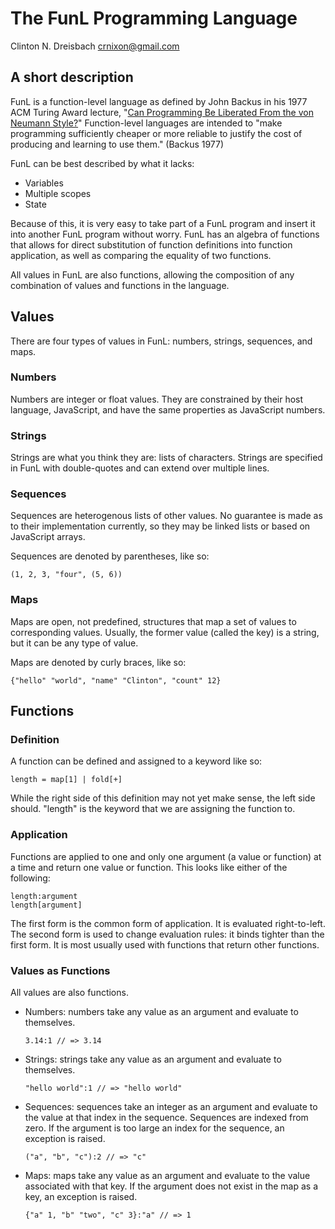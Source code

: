 # The FunL Programming Language

Clinton N. Dreisbach <crnixon@gmail.com>

## A short description

FunL is a function-level language as defined by John Backus in his
1977 ACM Turing Award lecture,
"[Can Programming Be Liberated From the von Neumann Style?][turing-lecture]"
Function-level languages are intended to "make programming
sufficiently cheaper or more reliable to justify the cost of producing
and learning to use them."  (Backus 1977)

FunL can be best described by what it lacks:

* Variables
* Multiple scopes
* State

Because of this, it is very easy to take part of a FunL program and
insert it into another FunL program without worry. FunL has an algebra
of functions that allows for direct substitution of function
definitions into function application, as well as comparing the
equality of two functions.

All values in FunL are also functions, allowing the composition of any
combination of values and functions in the language.

[turing-lecture]: http://www.stanford.edu/class/cs242/readings/backus.pdf

## Values

There are four types of values in FunL: numbers, strings, sequences, and maps.

### Numbers

Numbers are integer or float values. They are constrained by their
host language, JavaScript, and have the same properties as JavaScript
numbers.

### Strings

Strings are what you think they are: lists of characters. Strings are
specified in FunL with double-quotes and can extend over multiple
lines.

### Sequences

Sequences are heterogenous lists of other values. No guarantee is made
as to their implementation currently, so they may be linked lists or
based on JavaScript arrays.

Sequences are denoted by parentheses, like so:

    (1, 2, 3, "four", (5, 6))

### Maps

Maps are open, not predefined, structures that map a set of values to
corresponding values. Usually, the former value (called the key) is a
string, but it can be any type of value.

Maps are denoted by curly braces, like so:

    {"hello" "world", "name" "Clinton", "count" 12}

## Functions

### Definition

A function can be defined and assigned to a keyword like so:

    length = map[1] | fold[+]
    
While the right side of this definition may not yet make sense, the
left side should. "length" is the keyword that we are assigning the
function to.

### Application

Functions are applied to one and only one argument (a value or
function) at a time and return one value or function. This looks like
either of the following:

    length:argument
    length[argument]
    
The first form is the common form of application. It is evaluated
right-to-left. The second form is used to change evaluation rules: it
binds tighter than the first form. It is most usually used with
functions that return other functions.

### Values as Functions

All values are also functions.

* Numbers: numbers take any value as an argument and evaluate to
  themselves.

    `3.14:1 // => 3.14`
    
* Strings: strings take any value as an argument and evaluate to
  themselves.

    `"hello world":1 // => "hello world"`
    
* Sequences: sequences take an integer as an argument and evaluate to
  the value at that index in the sequence. Sequences are indexed from
  zero. If the argument is too large an index for the sequence, an
  exception is raised.

    `("a", "b", "c"):2 // => "c"`
    
* Maps: maps take any value as an argument and evaluate to the value
  associated with that key. If the argument does not exist in the map
  as a key, an exception is raised.
  
    `{"a" 1, "b" "two", "c" 3}:"a" // => 1`




